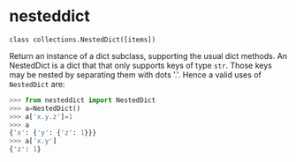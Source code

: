# nesteddict

`class collections.NestedDict([items])`

Return an instance of a dict subclass, supporting the usual dict
methods. An NestedDict is a dict that that only supports keys of type
`str`. Those keys may be nested by separating them with dots '.'. Hence a 
valid uses of `NestedDict` are:
```python
>>> from nesteddict import NestedDict
>>> a=NestedDict()
>>> a['x.y.z']=1
>>> a
{'x': {'y': {'z': 1}}}
>>> a['x.y']
{'z': 1}




```
